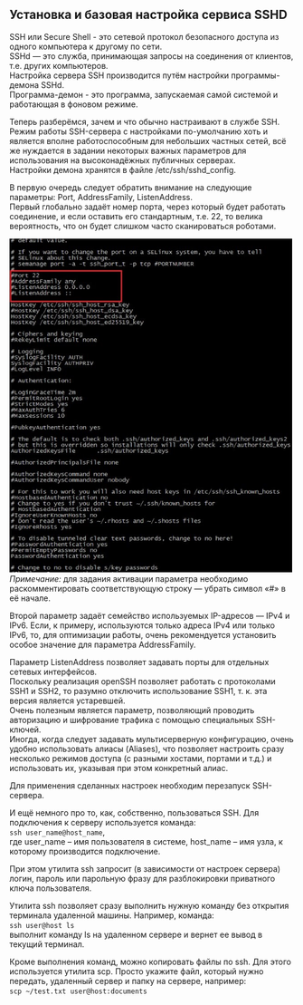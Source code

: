 ## Установка и базовая настройка сервиса **SSHD**
SSH или Secure Shell - это сетевой протокол безопасного доступа из одного компьютера к другому по сети. \
SSHd — это служба, принимающая запросы на соединения от клиентов, т.е. других компьютеров. \
Настройка сервера SSH производится путём настройки программы-демона SSHd. \
Программа-демон - это программа, запускаемая самой системой и работающая в фоновом режиме.

Теперь разберёмся, зачем и что обычно настраивают в службе SSH. \
Режим работы SSH-сервера с настройками по-умолчанию хоть и является вполне работоспособным для небольших частных сетей, всё же нуждается в задании некоторых важных параметров для использования на высоконадёжных публичных серверах. \
Настройки демона хранятся в файле /etc/ssh/sshd_config.

В первую очередь следует обратить внимание на следующие параметры: Port, AddressFamily, ListenAddress. \
Первый глобально задаёт номер порта, через который будет работать соединение, и если оставить его стандартным, т.е. 22, то велика вероятность, что он будет слишком часто сканироваться роботами.

<img src="../misc/images/ssh.jpg" alt="ssh" width="500"/> \
*Примечание:* для задания активации параметра необходимо раскомментировать соответствующую строку — убрать символ «#» в её начале.

Второй параметр задаёт семейство используемых IP-адресов — IPv4 и IPv6.
Если, к примеру, используются только адреса IPv4 или только IPv6, то, для оптимизации работы, очень рекомендуется установить особое значение для параметра AddressFamily.

Параметр ListenAddress позволяет задавать порты для отдельных сетевых интерфейсов. \
Поскольку реализация openSSH позволяет работать с протоколами SSH1 и SSH2, то разумно отключить использование SSH1, т. к. эта версия является устаревшей. \
Очень полезным является параметр, позволяющий проводить авторизацию и шифрование трафика с помощью специальных SSH-ключей. \
Иногда, когда следует задавать мультисерверную конфигурацию, очень удобно использовать алиасы (Aliases), что позволяет настроить сразу несколько режимов доступа (с разными хостами, портами и т.д.) и использовать их, указывая при этом конкретный алиас.

Для применения сделанных настроек необходим перезапуск SSH-сервера.

И ещё немного про то, как, собственно, пользоваться SSH. Для подключения к серверу используется команда: \
`ssh user_name@host_name`, \
где user_name – имя пользователя в системе, host_name – имя узла, к которому производится подключение.

При этом утилита ssh запросит (в зависимости от настроек сервера) логин, пароль или парольную фразу для разблокировки приватного ключа пользователя.

Утилита ssh позволяет сразу выполнить нужную команду без открытия терминала удаленной машины. Например, команда: \
`ssh user@host ls` \
выполнит команду ls на удаленном сервере и вернет ее вывод в текущий терминал.

Кроме выполнения команд, можно копировать файлы по ssh. Для этого используется утилита scp. Просто укажите файл, который нужно передать, удаленный сервер и папку на сервере, например: \
`scp ~/test.txt user@host:documents`

